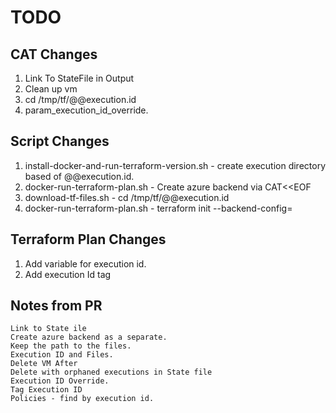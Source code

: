 # TODO

## CAT Changes

1. Link To StateFile in Output
2. Clean up vm
3. cd /tmp/tf/@@execution.id
4. param_execution_id_override.

## Script Changes

1. install-docker-and-run-terraform-version.sh - create execution directory based of @@execution.id.
2. docker-run-terraform-plan.sh - Create azure backend via CAT<<EOF
3. download-tf-files.sh - cd /tmp/tf/@@execution.id
4. docker-run-terraform-plan.sh - terraform init --backend-config=

## Terraform Plan Changes

1. Add variable for execution id.
2. Add execution Id tag

## Notes from PR

```text
Link to State ile
Create azure backend as a separate.
Keep the path to the files.
Execution ID and Files.
Delete VM After
Delete with orphaned executions in State file
Execution ID Override.
Tag Execution ID
Policies - find by execution id.
```
